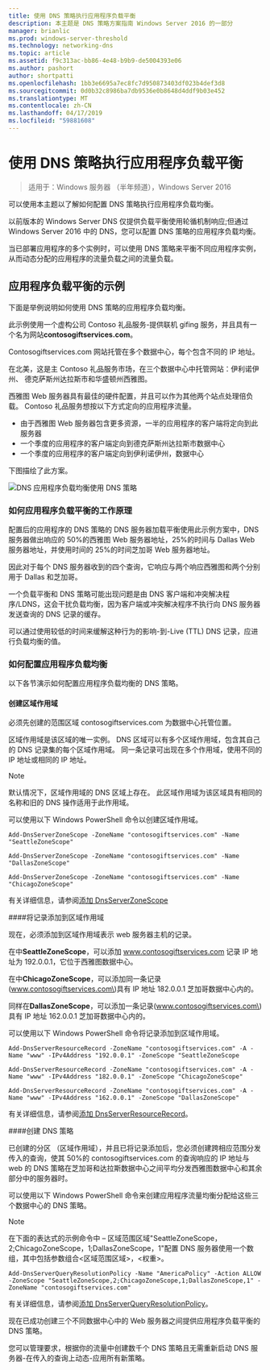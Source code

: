 ```yaml
---
title: 使用 DNS 策略执行应用程序负载平衡
description: 本主题是 DNS 策略方案指南 Windows Server 2016 的一部分
manager: brianlic
ms.prod: windows-server-threshold
ms.technology: networking-dns
ms.topic: article
ms.assetid: f9c313ac-bb86-4e48-b9b9-de5004393e06
ms.author: pashort
author: shortpatti
ms.openlocfilehash: 1bb3e6695a7ec8fc7d950873403df023b4def3d8
ms.sourcegitcommit: 0d0b32c8986ba7db9536e0b8648d4ddf9b03e452
ms.translationtype: MT
ms.contentlocale: zh-CN
ms.lasthandoff: 04/17/2019
ms.locfileid: "59881608"
---
```

# <a name="use-dns-policy-for-application-load-balancing"></a>使用 DNS 策略执行应用程序负载平衡

>适用于：Windows 服务器 （半年频道），Windows Server 2016

可以使用本主题以了解如何配置 DNS 策略执行应用程序负载均衡。

以前版本的 Windows Server DNS 仅提供负载平衡使用轮循机制响应;但通过 Windows Server 2016 中的 DNS，您可以配置 DNS 策略的应用程序负载均衡。

当已部署应用程序的多个实例时，可以使用 DNS 策略来平衡不同应用程序实例，从而动态分配的应用程序的流量负载之间的流量负载。

## <a name="example-of-application-load-balancing"></a>应用程序负载平衡的示例

下面是举例说明如何使用 DNS 策略的应用程序负载均衡。

此示例使用一个虚构公司 Contoso 礼品服务-提供联机 gifing 服务，并且具有一个名为网站**contosogiftservices.com**。

Contosogiftservices.com 网站托管在多个数据中心，每个包含不同的 IP 地址。

在北美，这是主 Contoso 礼品服务市场，在三个数据中心中托管网站：伊利诺伊州、 德克萨斯州达拉斯市和华盛顿州西雅图。

西雅图 Web 服务器具有最佳的硬件配置，并且可以作为其他两个站点处理倍负载。 Contoso 礼品服务想按以下方式定向的应用程序流量。

- 由于西雅图 Web 服务器包含更多资源，一半的应用程序的客户端将定向到此服务器
- 一个季度的应用程序的客户端定向到德克萨斯州达拉斯市数据中心
- 一个季度的应用程序的客户端定向到伊利诺伊州，数据中心

下图描绘了此方案。

![DNS 应用程序负载均衡使用 DNS 策略](../../media/Dns-App-Lb/dns-app-lb.jpg)


### <a name="how-application-load-balancing-works"></a>如何应用程序负载平衡的工作原理

配置后的应用程序的 DNS 策略的 DNS 服务器加载平衡使用此示例方案中，DNS 服务器做出响应的 50%的西雅图 Web 服务器地址，25%的时间与 Dallas Web 服务器地址，并使用时间的 25%的时间芝加哥 Web 服务器地址。

因此对于每个 DNS 服务器收到的四个查询，它响应与两个响应西雅图和两个分别用于 Dallas 和芝加哥。

一个负载平衡和 DNS 策略可能出现问题是由 DNS 客户端和冲突解决程序/LDNS，这会干扰负载均衡，因为客户端或冲突解决程序不执行向 DNS 服务器发送查询的 DNS 记录的缓存。

可以通过使用较低的时间来缓解这种行为的影响\-到\-Live \(TTL\) DNS 记录，应进行负载均衡的值。

### <a name="how-to-configure-application-load-balancing"></a>如何配置应用程序负载均衡

以下各节演示如何配置应用程序负载均衡的 DNS 策略。

#### <a name="create-the-zone-scopes"></a>创建区域作用域

必须先创建的范围区域 contosogiftservices.com 为数据中心托管位置。

区域作用域是该区域的唯一实例。 DNS 区域可以有多个区域作用域，包含其自己的 DNS 记录集的每个区域作用域。 同一条记录可出现在多个作用域，使用不同的 IP 地址或相同的 IP 地址。

>[!NOTE]
>默认情况下，区域作用域的 DNS 区域上存在。 此区域作用域为该区域具有相同的名称和旧的 DNS 操作适用于此作用域。

可以使用以下 Windows PowerShell 命令以创建区域作用域。
    
    Add-DnsServerZoneScope -ZoneName "contosogiftservices.com" -Name "SeattleZoneScope"
    
    Add-DnsServerZoneScope -ZoneName "contosogiftservices.com" -Name "DallasZoneScope"
    
    Add-DnsServerZoneScope -ZoneName "contosogiftservices.com" -Name "ChicagoZoneScope"

有关详细信息，请参阅[添加 DnsServerZoneScope](https://docs.microsoft.com/powershell/module/dnsserver/add-dnsserverzonescope?view=win10-ps)

####<a name="bkmk_records"></a>将记录添加到区域作用域

现在，必须添加到区域作用域表示 web 服务器主机的记录。

在中**SeattleZoneScope**，可以添加 www.contosogiftservices.com 记录 IP 地址为 192.0.0.1，它位于西雅图数据中心。

在中**ChicagoZoneScope**，可以添加同一条记录\(www.contosogiftservices.com\)具有 IP 地址 182.0.0.1 芝加哥数据中心内的。

同样在**DallasZoneScope**，可以添加一条记录\(www.contosogiftservices.com\)具有 IP 地址 162.0.0.1 芝加哥数据中心内的。

可以使用以下 Windows PowerShell 命令将记录添加到区域作用域。
    
    Add-DnsServerResourceRecord -ZoneName "contosogiftservices.com" -A -Name "www" -IPv4Address "192.0.0.1" -ZoneScope "SeattleZoneScope
    
    Add-DnsServerResourceRecord -ZoneName "contosogiftservices.com" -A -Name "www" -IPv4Address "182.0.0.1" -ZoneScope "ChicagoZoneScope"
    
    Add-DnsServerResourceRecord -ZoneName "contosogiftservices.com" -A -Name "www" -IPv4Address "162.0.0.1" -ZoneScope "DallasZoneScope"
    

有关详细信息，请参阅[添加 DnsServerResourceRecord](https://docs.microsoft.com/powershell/module/dnsserver/add-dnsserverresourcerecord?view=win10-ps)。

####<a name="bkmk_policies"></a>创建 DNS 策略

已创建的分区 （区域作用域），并且已将记录添加后，您必须创建跨相应范围分发传入的查询，使其 50%的 contosogiftservices.com 的查询响应的 IP 地址与 web 的 DNS 策略在芝加哥和达拉斯数据中心之间平均分发西雅图数据中心和其余部分中的服务器时。

可以使用以下 Windows PowerShell 命令来创建应用程序流量均衡分配给这些三个数据中心的 DNS 策略。

>[!NOTE]
>在下面的表达式的示例命令中 – 区域范围区域"SeattleZoneScope，2;ChicagoZoneScope，1;DallasZoneScope，1"配置 DNS 服务器使用一个数组，其中包括参数组合\<区域范围区域\>，\<权重\>。
    
    Add-DnsServerQueryResolutionPolicy -Name "AmericaPolicy" -Action ALLOW -ZoneScope "SeattleZoneScope,2;ChicagoZoneScope,1;DallasZoneScope,1" -ZoneName "contosogiftservices.com"
    

有关详细信息，请参阅[添加 DnsServerQueryResolutionPolicy](https://docs.microsoft.com/powershell/module/dnsserver/add-dnsserverqueryresolutionpolicy?view=win10-ps)。  

现在已成功创建三个不同数据中心中的 Web 服务器之间提供应用程序负载平衡的 DNS 策略。

您可以管理要求，根据你的流量中创建数千个 DNS 策略且无需重新启动 DNS 服务器-在传入的查询上动态-应用所有新策略。
